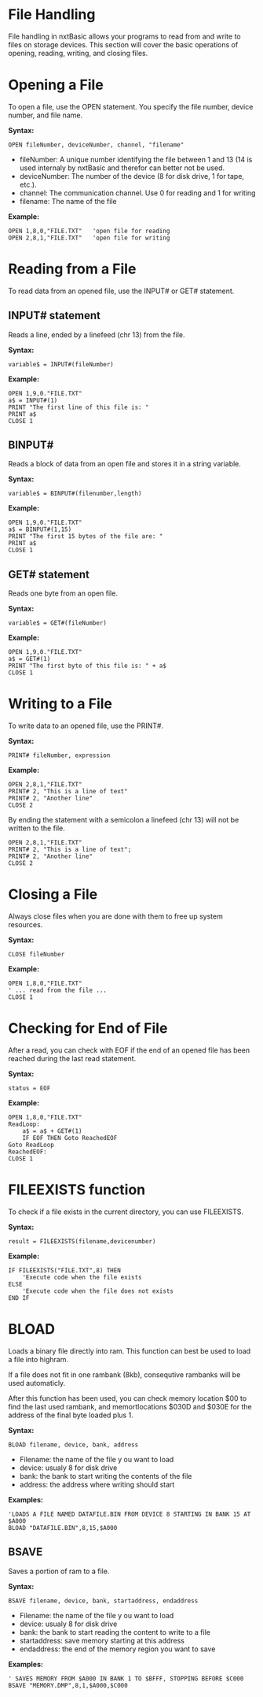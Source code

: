 # File Handling 

File handling in nxtBasic allows your programs to read from and write to files on storage devices. This section will cover the basic operations of opening, reading, writing, and closing files.

# Opening a File
To open a file, use the OPEN statement. You specify the file number, device number, and file name.

**Syntax:**

    OPEN fileNumber, deviceNumber, channel, "filename"


- fileNumber: A unique number identifying the file between 1 and 13 (14 is used internaly by nxtBasic and therefor can better not be used.
- deviceNumber: The number of the device (8 for disk drive, 1 for tape, etc.).
- channel: The communication channel. Use 0 for reading and 1 for writing
- filename: The name of the file
  
**Example:**

    OPEN 1,8,0,"FILE.TXT"   'open file for reading
    OPEN 2,8,1,"FILE.TXT"   'open file for writing

# Reading from a File
To read data from an opened file, use the INPUT# or GET# statement.

## INPUT# statement
Reads a line, ended by a linefeed (chr 13) from the file.

**Syntax:**

    variable$ = INPUT#(fileNumber)

**Example:**
    
    OPEN 1,9,0."FILE.TXT"
    a$ = INPUT#(1)
    PRINT "The first line of this file is: " 
    PRINT a$
    CLOSE 1

## BINPUT#
Reads a block of data from an open file and stores it in a string variable. 

**Syntax:**

    variable$ = BINPUT#(filenumber,length)

**Example:**

    OPEN 1,9,0."FILE.TXT"
    a$ = BINPUT#(1,15)
    PRINT "The first 15 bytes of the file are: " 
    PRINT a$
    CLOSE 1

## GET# statement

Reads one byte from an open file.

**Syntax:**

    variable$ = GET#(fileNumber)

**Example:**

    OPEN 1,9,0."FILE.TXT"
    a$ = GET#(1)
    PRINT "The first byte of this file is: " + a$
    CLOSE 1
 

# Writing to a File
To write data to an opened file, use the PRINT#.

**Syntax:**

    PRINT# fileNumber, expression
    
**Example:**

    OPEN 2,8,1,"FILE.TXT"
    PRINT# 2, "This is a line of text"
    PRINT# 2, "Another line"
    CLOSE 2
    
By ending the statement with a semicolon a linefeed (chr 13) will not be written to the file.

    OPEN 2,8,1,"FILE.TXT"
    PRINT# 2, "This is a line of text";
    PRINT# 2, "Another line"
    CLOSE 2

# Closing a File
Always close files when you are done with them to free up system resources.

**Syntax:**

    CLOSE fileNumber

**Example:**

    OPEN 1,8,0,"FILE.TXT"
    ' ... read from the file ...
    CLOSE 1

# Checking for End of File
After a read, you can check with EOF if the end of an opened file has been reached during the last read statement.

**Syntax:**


    status = EOF
    
**Example:**

    OPEN 1,8,0,"FILE.TXT"
    ReadLoop:
        a$ = a$ + GET#(1)
        IF EOF THEN Goto ReachedEOF
    Goto ReadLoop
    ReachedEOF:
    CLOSE 1

# FILEEXISTS function

To check if a file exists in the current directory, you can use FILEEXISTS.

**Syntax:**

    result = FILEEXISTS(filename,devicenumber)
    
**Example:**
    
    IF FILEEXISTS("FILE.TXT",8) THEN
        'Execute code when the file exists
    ELSE
        'Execute code when the file does not exists
    END IF

# BLOAD
Loads a binary file directly into ram. This function can best be used to load a file into highram.

If a file does not fit in one rambank (8kb), consequtive rambanks will be used automaticly.

After this function has been used, you can check memory location $00 to find the last used rambank, and memortlocations $030D and $030E for the address of the final byte loaded plus 1.

**Syntax:**

    BLOAD filename, device, bank, address
    
- Filename: the name of the file y ou want to load
- device: usualy 8 for disk drive
- bank: the bank to start writing the contents of the file
- address: the address where writing should start

**Examples:**

    'LOADS A FILE NAMED DATAFILE.BIN FROM DEVICE 8 STARTING IN BANK 15 AT $A000
    BLOAD "DATAFILE.BIN",8,15,$A000  

## BSAVE
Saves a portion of ram to a file.

**Syntax:**

    BSAVE filename, device, bank, startaddress, endaddress

- Filename: the name of the file y ou want to load
- device: usualy 8 for disk drive
- bank: the bank to start reading the content to write to a file
- startaddress: save memory starting at this address
- endaddress: the end of the memory region you want to save

**Examples:**

    ' SAVES MEMORY FROM $A000 IN BANK 1 TO $BFFF, STOPPING BEFORE $C000
    BSAVE "MEMORY.DMP",8,1,$A000,$C000 




